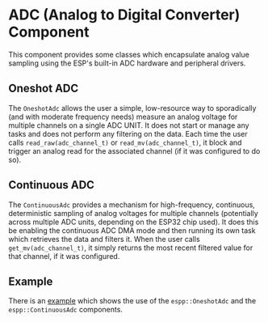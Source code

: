 # ADC (Analog to Digital Converter) Component

This component provides some classes which encapsulate analog value sampling
using the ESP's built-in ADC hardware and peripheral drivers.

## Oneshot ADC

The `OneshotAdc` allows the user a simple, low-resource way to sporadically (and
with moderate frequency needs) measure an analog voltage for multiple channels
on a single ADC UNIT. It does not start or manage any tasks and does not perform
any filtering on the data. Each time the user calls `read_raw(adc_channel_t)` or
`read_mv(adc_channel_t)`, it block and trigger an analog read for the associated
channel (if it was configured to do so).

## Continuous ADC

The `ContinuousAdc` provides a mechanism for high-frequency, continuous,
deterministic sampling of analog voltages for multiple channels (potentially
across multiple ADC units, depending on the ESP32 chip used). It does this be
enabling the continuous ADC DMA mode and then running its own task which
retrieves the data and filters it. When the user calls `get_mv(adc_channel_t)`,
it simply returns the most recent filtered value for that channel, if it was
configured.

## Example

There is an [example](./example) which shows the use of the `espp::OneshotAdc`
and the `espp::ContinuousAdc` components.
